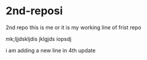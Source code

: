 # 2nd-reposi
2nd repo
this is me or it is my working line of frist repo

mk;ljjdskljdis
jklgjds iopsdj 


i am adding a new line in 4th update 
